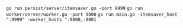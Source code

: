 `go run persist/server/itemsaver.go -port 9999`
`go run worker/server/worker.go -port 9000`
`go run main.go -itemsaver_host ":9999" -worker_hosts ":9000,:9001`
